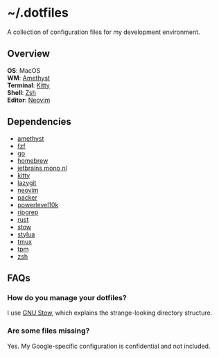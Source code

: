 # ~/.dotfiles

A collection of configuration files for my development environment.

## Overview

**OS**: MacOS \
**WM**: [Amethyst](https://github.com/ianyh/Amethyst) \
**Terminal**: [Kitty](https://sw.kovidgoyal.net/kitty) \
**Shell**: [Zsh](https://www.zsh.org/) \
**Editor**: [Neovim](https://neovim.io)

## Dependencies

* [amethyst](https://github.com/ianyh/Amethyst)
* [fzf](https://github.com/junegunn/fzf)
* [go](https://golang.org/)
* [homebrew](https://brew.sh/)
* [jetbrains mono nl](https://www.jetbrains.com/lp/mono/)
* [kitty](https://sw.kovidgoyal.net/kitty)
* [lazygit](https://github.com/jesseduffield/lazygit)
* [neovim](https://neovim.io)
* [packer](https://github.com/wbthomason/packer.nvim)
* [powerlevel10k](https://github.com/romkatv/powerlevel10k)
* [ripgrep](https://github.com/BurntSushi/ripgrep)
* [rust](https://www.rust-lang.org/)
* [stow](https://www.gnu.org/software/stow/manual/stow.html)
* [stylua](https://github.com/JohnnyMorganz/StyLua)
* [tmux](https://github.com/tmux/tmux)
* [tpm](https://github.com/tmux-plugins/tpm)
* [zsh](https://www.zsh.org/)

## FAQs

### How do you manage your dotfiles?
I use [GNU Stow](https://www.gnu.org/software/stow/manual/stow.html), which
explains the strange-looking directory structure.

### Are some files missing?
Yes. My Google-specific configuration is confidential and not included.

